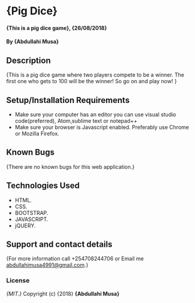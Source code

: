 # {Pig Dice}
#### {This is a pig dice game}, {26/08/2018}
#### By **{Abdullahi Musa}**
## Description
{This is a pig dice game where two players compete to be a winner. The first one who gets to 100 will be the winner! So go on and play now!
 }
## Setup/Installation Requirements
* Make sure your computer has an editor you can use visual studio code(preferred), Atom,sublime text or notepad++
* Make sure your browser is Javascript enabled. Preferably use Chrome or Mozilla Firefox.
## Known Bugs
{There are no known bugs for this web application.}
## Technologies Used
 * HTML.
 * CSS.
 * BOOTSTRAP.
 * JAVASCRIPT.
 * jQUERY.
## Support and contact details
{For more information call +254708244706 or Email me abdullahimusa4991@gmail.com.}
### License
*{MIT.}*
Copyright (c) {2018} **{Abdullahi Musa}**
